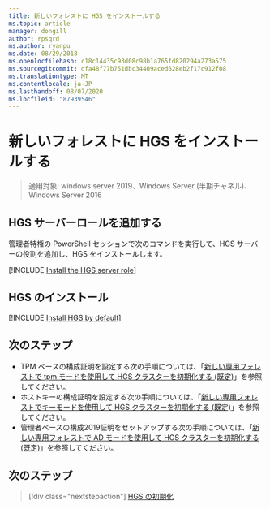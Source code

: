 ```yaml
---
title: 新しいフォレストに HGS をインストールする
ms.topic: article
manager: dongill
author: rpsqrd
ms.author: ryanpu
ms.date: 08/29/2018
ms.openlocfilehash: c18c14435c93d08c98b1a765fd820294a273a575
ms.sourcegitcommit: dfa48f77b751dbc34409aced628eb2f17c912f08
ms.translationtype: MT
ms.contentlocale: ja-JP
ms.lasthandoff: 08/07/2020
ms.locfileid: "87939546"
---
```

# <a name="install-hgs-in-a-new-forest"></a>新しいフォレストに HGS をインストールする

>適用対象: windows server 2019、Windows Server (半期チャネル)、Windows Server 2016

## <a name="add-the-hgs-server-role"></a>HGS サーバーロールを追加する

管理者特権の PowerShell セッションで次のコマンドを実行して、HGS サーバーの役割を追加し、HGS をインストールします。

[!INCLUDE [Install the HGS server role](../../../includes/guarded-fabric-install-hgs-server-role.md)]

## <a name="install-hgs"></a>HGS のインストール

[!INCLUDE [Install HGS by default](../../../includes/install-hgs-default.md)]

## <a name="next-steps"></a>次のステップ

- TPM ベースの構成証明を設定する次の手順については、「[新しい専用フォレストで tpm モードを使用して HGS クラスターを初期化する (既定)](guarded-fabric-initialize-hgs-tpm-mode-default.md)」を参照してください。
- ホストキーの構成証明を設定する次の手順については、「[新しい専用フォレストでキーモードを使用して HGS クラスターを初期化する (既定)](guarded-fabric-initialize-hgs-key-mode-default.md)」を参照してください。
- 管理者ベースの構成2019証明をセットアップする次の手順については、「[新しい専用フォレストで AD モードを使用して HGS クラスターを初期化する (既定)](guarded-fabric-initialize-hgs-ad-mode-default.md)」を参照してください。

## <a name="next-step"></a>次のステップ

> [!div class="nextstepaction"]
> [HGS の初期化](guarded-fabric-initialize-hgs.md)


